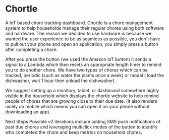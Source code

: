Chortle
=======
A IoT based chore tracking dashboard.
Chortle is a chore management system to help households manage their regular chores using both software and hardware.
The reason we decided to use hardware is because we wanted the user experience to be as seamless as possible, you don't have to pull out your phone and open an application, you simply press a button after completing a chore.
 
After you press the button (we used the Amazon IoT button) it sends a signal to a Lambda which then resets an appropriate length timer to remind you to do another chore. We have two types of chores which can be tracked, periodic (such as water the plants once a week) or modal ( load the dishwasher, wait 1 hour then unload the dishwasher).
 
We suggest setting up a monitory, tablet, or dashboard somewhere highly visible in the household which displays the chortle website to help remind people of chores that are growing close to their due date. (it also renders nicely on mobile which means you can open it on your phone without downloading an app).
 
 Next Steps
Possible v2 iterations include adding SMS push notifications of past due chores and leveraging multiclick modes of the button to identify who completed the chore and keep metrics on household chores.
